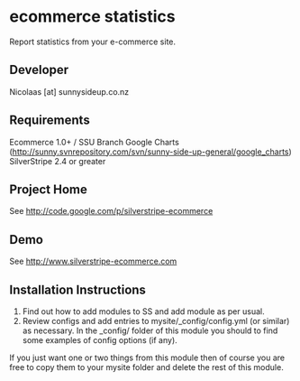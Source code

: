 
ecommerce statistics
================================================================================

Report statistics from your e-commerce site.

Developer
-----------------------------------------------
Nicolaas [at] sunnysideup.co.nz

Requirements
-----------------------------------------------
Ecommerce 1.0+ / SSU Branch
Google Charts (http://sunny.svnrepository.com/svn/sunny-side-up-general/google_charts)
SilverStripe 2.4 or greater

Project Home
-----------------------------------------------
See http://code.google.com/p/silverstripe-ecommerce

Demo
-----------------------------------------------
See http://www.silverstripe-ecommerce.com

Installation Instructions
-----------------------------------------------
1. Find out how to add modules to SS and add module as per usual.
2. Review configs and add entries to mysite/_config/config.yml
(or similar) as necessary.
In the _config/ folder of this module
you should to find some examples of config options (if any).

If you just want one or two things from this module
then of course you are free to copy them to your
mysite folder and delete the rest of this module.
